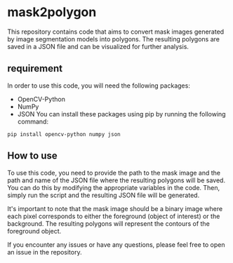 # mask2polygon 

This repository contains code that aims to convert mask images generated by image segmentation models into polygons. The resulting polygons are saved in a JSON file and can be visualized for further analysis.
## requirement 

In order to use this code, you will need the following packages:

- OpenCV-Python
- NumPy
- JSON
You can install these packages using pip by running the following command:

``` 
pip install opencv-python numpy json 
```

## How to use 
To use this code, you need to provide the path to the mask image and the path and name of the JSON file where the resulting polygons will be saved. You can do this by modifying the appropriate variables in the code. Then, simply run the script and the resulting JSON file will be generated.

It's important to note that the mask image should be a binary image where each pixel corresponds to either the foreground (object of interest) or the background. The resulting polygons will represent the contours of the foreground object.

If you encounter any issues or have any questions, please feel free to open an issue in the repository.

